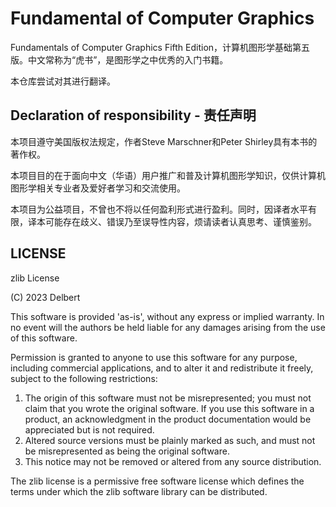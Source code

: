 # Fundamental of Computer Graphics

Fundamentals of Computer Graphics Fifth Edition，计算机图形学基础第五版。中文常称为“虎书”，是图形学之中优秀的入门书籍。

本仓库尝试对其进行翻译。

## Declaration of responsibility - 责任声明

本项目遵守美国版权法规定，作者Steve Marschner和Peter Shirley具有本书的著作权。

本项目目的在于面向中文（华语）用户推广和普及计算机图形学知识，仅供计算机图形学相关专业者及爱好者学习和交流使用。

本项目为公益项目，不曾也不将以任何盈利形式进行盈利。同时，因译者水平有限，译本可能存在歧义、错误乃至误导性内容，烦请读者认真思考、谨慎鉴别。

## LICENSE

zlib License

(C) 2023 Delbert

This software is provided 'as-is', without any express or implied
warranty.  In no event will the authors be held liable for any damages
arising from the use of this software.

Permission is granted to anyone to use this software for any purpose,
including commercial applications, and to alter it and redistribute it
freely, subject to the following restrictions:

1. The origin of this software must not be misrepresented; you must not
   claim that you wrote the original software. If you use this software
   in a product, an acknowledgment in the product documentation would be
   appreciated but is not required.
2. Altered source versions must be plainly marked as such, and must not be
   misrepresented as being the original software.
3. This notice may not be removed or altered from any source distribution.

The zlib license is a permissive free software license which defines the terms under which the zlib software library can be distributed. 